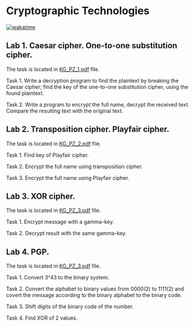 # Cryptographic Technologies

[![wakatime](https://wakatime.com/badge/user/f7dbe84c-6f3c-42e2-b6ac-fcc958d0eabb/project/36f133ec-a4cd-4d28-be1b-651ae31a59ad.svg)](https://wakatime.com/badge/user/f7dbe84c-6f3c-42e2-b6ac-fcc958d0eabb/project/36f133ec-a4cd-4d28-be1b-651ae31a59ad)

## Lab 1. Caesar cipher. One-to-one substitution cipher.

The task is located in [KG_PZ_1.pdf](https://github.com/Kkotto/CGT-labs/blob/master/tasks/KG_PZ_1.pdf) file.

Task 1. Write a decryption program to find the plaintext by breaking the Caesar cipher; 
find the key of the one-to-one substitution cipher, using the found plaintext.

Task 2. Write a program to encrypt the full name, decrypt the received text. Compare the resulting text with the original text.

## Lab 2. Transposition cipher. Playfair cipher.
 
The task is located in [KG_PZ_2.pdf](https://github.com/Kkotto/CGT-labs/blob/master/tasks/KG_PZ_2.pdf) file.
 
 Task 1. Find key of Playfair cipher.
 
 Task 2. Encrypt the full name using transposition cipher.
 
 Task 3. Encrypt the full name using Playfair cipher.
 
 ## Lab 3. XOR cipher.
 
The task is located in [KG_PZ_3.pdf](https://github.com/Kkotto/CGT-labs/blob/master/tasks/KG_PZ_3.pdf) file.

Task 1. Encrypt message with a gamma-key.

Task 2. Decrypt result with the same gamma-key.

## Lab 4. PGP.

The task is located in [KG_PZ_3.pdf](https://github.com/Kkotto/CGT-labs/blob/master/tasks/KG_PZ_4.pdf) file.

Task 1. Convert 3^43 to the binary system.

Task 2. Convert the alphabet to binary values from 0000(2) to 1111(2) and covert the message according to the binary alphabet 
to the binary code.

Task 3. Shift digits of the binary code of the number.

Task 4. Find XOR of 2 values.
